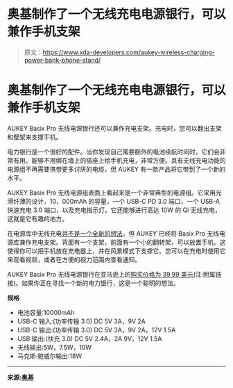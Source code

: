 # 奥基制作了一个无线充电电源银行，可以兼作手机支架

> 原文：<https://www.xda-developers.com/aukey-wireless-charging-power-bank-phone-stand/>

# 奥基制作了一个无线充电电源银行，可以兼作手机支架

AUKEY Basix Pro 无线电源银行还可以兼作充电支架。充电时，您可以翻出支架和壁架来支撑手机。

电力银行是一个很好的配件。当你发现自己需要额外的电池续航时间时，它们会非常有用。能够不用绑在墙上的插座上给手机充电，非常方便。具有无线充电功能的电源组不再需要携带更多讨厌的电缆，但 AUKEY 有一款产品将它带到了一个新的水平。

AUKEY Basix Pro 无线电源组表面上看起来是一个非常典型的电源组。它采用光滑纤薄的设计，10，000mAh 的容量，一个 USB-C PD 3.0 端口，一个 USB-A 快速充电 3.0 端口，以及充电指示灯。它还能够进行高达 10W 的 Qi 无线充电，这就是它有趣的地方。

在电源库中无线充电[并不是一个全新的想法](https://www.xda-developers.com/aukey-pb-y32-pb-y24-power-bank-review/)，但 AUKEY 已经将 Basix Pro 无线电源库兼作充电支架。背面有一个支架，前面有一个小的翻转架，可以放置手机。这使得你可以把手机放在充电器上，并在风景模式下支撑它。您可以在充电时使用它来观看视频，或者在方便的视力范围内查看通知。

AUKEY Basix Pro 无线电源银行在亚马逊上的[购买价格为 39.99 美元](https://www.amazon.com/dp/B088FKWKRJ?tag=xda-1jh1o8o-20&ascsubtag=UUxdaUeUpU28675&asc_refurl=https%3A%2F%2Fwww.xda-developers.com%2Faukey-wireless-charging-power-bank-phone-stand%2F&asc_campaign=Short-Term)(注:附属链接)。如果你正在寻找一个新的电力银行，这是一个聪明的想法。

**规格**

*   电池容量:10000mAh
*   USB-C 输入:(功率传输 3.0) DC 5V 3A，9V 2A
*   USB-C 输出:(功率传输 3.0) DC 5V 3A，9V 2A，12V 1.5A
*   USB 输出:(快充 3.0) DC 5V 2.4A，2A 9V，12V 1.5A
*   无线输出:5W，7.5W，10W
*   马克斯·鲍威尔输出:18W

* * *

**来源:[奥基](https://www.prnewswire.com/news-releases/aukey-launches-slim-wireless-power-bank-that-doubles-as-a-stand-301072443.html)**